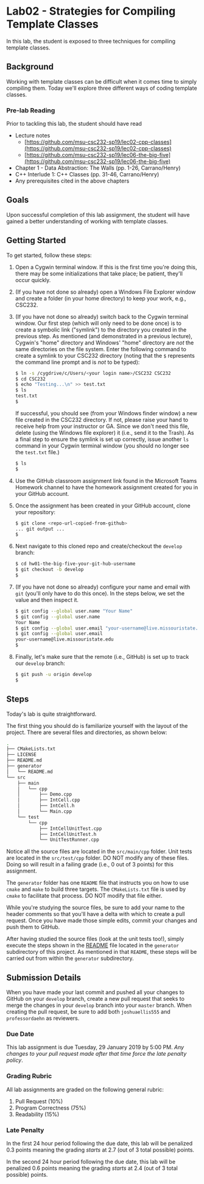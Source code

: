 # Lab02 - Strategies for Compiling Template Classes

In this lab, the student is exposed to three techniques for compiling template classes.

## Background

Working with template classes can be difficult when it comes time to simply compiling them. Today we'll explore three different ways of coding template classes.
### Pre-lab Reading

Prior to tackling this lab, the student should have read

* Lecture notes
  * [https://github.com/msu-csc232-sp19/lec02-cpp-classes](https://github.com/msu-csc232-sp19/lec02-cpp-classes)
  * [https://github.com/msu-csc232-sp19/lec06-the-big-five](https://github.com/msu-csc232-sp19/lec06-the-big-five)
* Chapter 1 - Data Abstraction: The Walls (pp. 1-26, Carrano/Henry)
* C++ Interlude 1: C++ Classes (pp. 31-46, Carrano/Henry)
* Any prerequisites cited in the above chapters

## Goals

Upon successful completion of this lab assignment, the student will have gained a better understanding of working with template classes.

## Getting Started

To get started, follow these steps:

1. Open a Cygwin terminal window. If this is the first time you're doing this, there may be some initializations that take place; be patient, they'll occur quickly.
1. (If you have not done so already) open a Windows File Explorer window and create a folder (in your home directory) to keep your work, e.g., CSC232.
1. (If you have not done so already) switch back to the Cygwin terminal window. Our first step (which will only need to be done once) is to create a symbolic link ("symlink") to the directory you created in the previous step. As mentioned (and demonstrated in a previous lecture), Cygwin's "home" directory and Windows' "home" directory are *not* the same directories on the file system. Enter the following command to create a symlink to your CSC232 directory (noting that the `$` represents the command line prompt and is *not* to be typed):

    ```bash
    $ ln -s /cygdrive/c/Users/<your login name>/CSC232 CSC232
    $ cd CSC232
    $ echo "Testing...\n" >> test.txt
    $ ls
    test.txt
    $
    ```

    If successful, you should see (from your Windows finder window) a new file created in the CSC232 directory. If not, please raise your hand to receive help from your instructor or GA. Since we don't need this file, delete (using the Windows file explorer) it (i.e., send it to the Trash). As a final step to ensure the symlink is set up correctly, issue another `ls` command in your Cygwin terminal window (you should no longer see the `test.txt` file.)

    ```bash
    $ ls
    $
    ```
1. Use the GitHub classroom assignment link found in the Microsoft Teams Homework channel to have the homework assignment created for you in your GitHub account.
1. Once the assignment has been created in your GitHub account, clone your repository:

    ```bash
    $ git clone <repo-url-copied-from-github>
    ... git output ...
    $
    ```
1. Next navigate to this cloned repo and create/checkout the `develop` branch:

    ```bash
    $ cd hw01-the-big-five-your-git-hub-username
    $ git checkout -b develop
    $
    ```
1. (If you have not done so already) configure your name and email with `git` (you'll only have to do this once). In the steps below, we set the value and then inspect it.

    ```bash
    $ git config --global user.name "Your Name"
    $ git config --global user.name
    Your Name
    $ git config --global user.email "your-username@live.missouristate.edu"
    $ git config --global user.email
    your-username@live.missouristate.edu
    $
    ```
1. Finally, let's make sure that the remote (i.e., GitHub) is set up to track our `develop` branch:

    ```bash
    $ git push -u origin develop
    $
    ```

## Steps

Today's lab is quite straightforward. 

The first thing you should do is familiarize yourself with the layout of the project. There are several files and directories, as shown below:

```bash
.
├── CMakeLists.txt
├── LICENSE
├── README.md
├── generator
│   └── README.md
└── src
    ├── main
    │   └── cpp
    │       ├── Demo.cpp
    │       ├── IntCell.cpp
    │       ├── IntCell.h
    │       └── Main.cpp
    └── test
        └── cpp
            ├── IntCellUnitTest.cpp
            ├── IntCellUnitTest.h
            └── UnitTestRunner.cpp
```

Notice all the source files are located in the `src/main/cpp` folder. Unit tests are located in the `src/test/cpp` folder. DO NOT modify any of these files. Doing so will result in a failing grade (i.e., 0 out of 3 points) for this assignment.

The `generator` folder has one `README` file that instructs you on how to use `cmake` and `make` to build three targets. The `CMakeLists.txt` file is used by `cmake` to facilitate that process. DO NOT modify that file either.

While you're studying the source files, be sure to add your name to the header comments so that you'll have a delta with which to create a pull request. Once you have made those simple edits, commit your changes and push them to GitHub. 

After having studied the source files (look at the unit tests too!), simply execute the steps shown in the [README](generator/README.md) file located in the `generator` subdirectory of this project. As mentioned in that `README`, these steps will be carried out from within the `generator` subdirectory.

## Submission Details

When you have made your last commit and pushed all your changes to GitHub on your `develop` branch, create a new pull request that seeks to merge the changes in your `develop` branch into your `master` branch. When creating the pull request, be sure to add both `joshuaellis555` and `professordaehn` as reviewers.

### Due Date

This lab assignment is due Tuesday, 29 January 2019 by 5:00 PM. _Any changes to your pull request made after that time force the late penalty policy_.

### Grading Rubric

All lab assignments are graded on the following general rubric:

1. Pull Request (10%)
1. Program Correctness (75%)
1. Readability (15%)

### Late Penalty

In the first 24 hour period following the due date, this lab will be penalized 0.3 points meaning the grading _starts_ at 2.7 (out of 3 total possible) points.

In the second 24 hour period following the due date, this lab will be penalized 0.6 points meaning the grading _starts_ at 2.4 (out of 3 total possible) points.